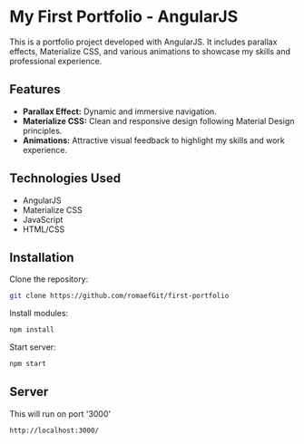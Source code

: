 # My First Portfolio - AngularJS

This is a portfolio project developed with AngularJS. It includes parallax effects, Materialize CSS, and various animations to showcase my skills and professional experience.

## Features

- **Parallax Effect:** Dynamic and immersive navigation.
- **Materialize CSS:** Clean and responsive design following Material Design principles.
- **Animations:** Attractive visual feedback to highlight my skills and work experience.

## Technologies Used

- AngularJS
- Materialize CSS
- JavaScript
- HTML/CSS

## Installation

Clone the repository:

```sh
git clone https://github.com/romaefGit/first-portfolio
```

Install modules:

```sh
npm install
```

Start server:

```sh
npm start
```

## Server

This will run on port '3000'

```sh
http://localhost:3000/
```
